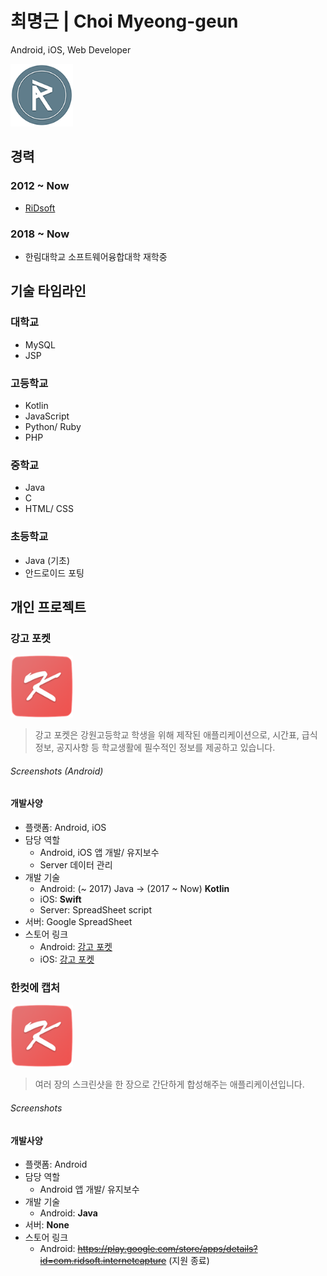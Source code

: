 최명근 | Choi Myeong-geun
========================
Android, iOS, Web Developer

<img src="/res/ridsoft_small.png" width="100px" height="100px">

## 경력
### 2012 ~ Now
  * [RiDsoft](http://ridsoft.xyz)

### 2018 ~ Now
  * 한림대학교 소프트웨어융합대학 재학중


## 기술 타임라인
### 대학교
 * MySQL
 * JSP

### 고등학교
 * Kotlin
 * JavaScript
 * Python/ Ruby
 * PHP

### 중학교
 * Java
 * C
 * HTML/ CSS

### 초등학교
 * Java (기초)
 * 안드로이드 포팅

## 개인 프로젝트
### 강고 포켓

<img src="/res/kp/kp_app_icon.png" width="100px" height="100px">

> 강고 포켓은 강원고등학교 학생을 위해 제작된 애플리케이션으로, 시간표, 급식정보, 공지사항 등 학교생활에 필수적인 정보를 제공하고 있습니다.

###### Screenshots (Android)


#### 개발사양
* 플랫폼: Android, iOS
* 담당 역할
  - Android, iOS 앱 개발/ 유지보수
  - Server 데이터 관리
* 개발 기술
  - Android: (~ 2017) Java -> (2017 ~ Now) **Kotlin**
  - iOS: **Swift**
  - Server: SpreadSheet script
* 서버: Google SpreadSheet
* 스토어 링크
  - Android: [강고 포켓](https://play.google.com/store/apps/details?id=com.RiDsoft.kangwonhighschool)
  - iOS: [강고 포켓](https://itunes.apple.com/kr/app/강고-포켓/id1384350202?mt=8)


### 한컷에 캡처

<img src="/res/kp/kp_app_icon.png" width="100px" height="100px">

> 여러 장의 스크린샷을 한 장으로 간단하게 합성해주는 애플리케이션입니다.

###### Screenshots


#### 개발사양
* 플랫폼: Android
* 담당 역할
  - Android 앱 개발/ 유지보수
* 개발 기술
  - Android: **Java**
* 서버: **None**
* 스토어 링크
  - Android: ~~https://play.google.com/store/apps/details?id=com.ridsoft.internetcapture~~ (지원 종료)
